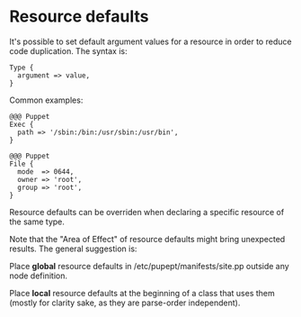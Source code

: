 # Resource defaults

It's possible to set default argument values for a resource in order to reduce code duplication. The syntax is:

    Type {
      argument => value,
    }

Common examples:

    @@@ Puppet
    Exec {
      path => '/sbin:/bin:/usr/sbin:/usr/bin',
    }

    @@@ Puppet
    File {
      mode  => 0644,
      owner => 'root',
      group => 'root',
    }

Resource defaults can be overriden when declaring a specific resource of the same type.

Note that the "Area of Effect" of resource defaults might bring unexpected results. The general suggestion is:

Place **global** resource defaults in /etc/pupept/manifests/site.pp outside any node definition.

Place **local** resource defaults at the beginning of a class that uses them (mostly for clarity sake, as they are parse-order independent).
